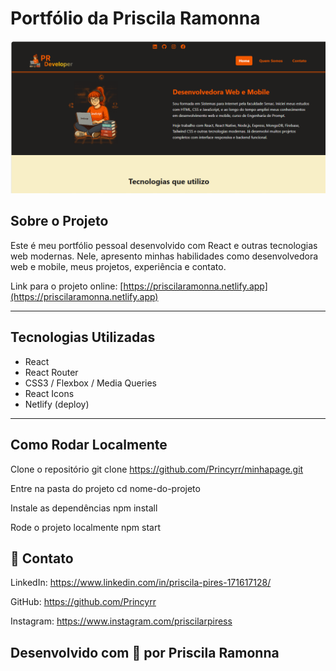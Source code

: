 # Portfólio da Priscila Ramonna

![Tela do site](src/assets/minhatela.png)


## Sobre o Projeto

Este é meu portfólio pessoal desenvolvido com React e outras tecnologias web modernas. Nele, apresento minhas habilidades como desenvolvedora web e mobile, meus projetos, experiência e contato.

Link para o projeto online: [https://priscilaramonna.netlify.app](https://priscilaramonna.netlify.app)

---

## Tecnologias Utilizadas

- React
- React Router
- CSS3 / Flexbox / Media Queries
- React Icons
- Netlify (deploy)

---



## Como Rodar Localmente

 Clone o repositório
git clone <https://github.com/Princyrr/minhapage.git>

 Entre na pasta do projeto
cd nome-do-projeto

 Instale as dependências
npm install

 Rode o projeto localmente
npm start

## 📱 Contato

LinkedIn:  https://www.linkedin.com/in/priscila-pires-171617128/

GitHub:    https://github.com/Princyrr

Instagram: https://www.instagram.com/priscilarpiress


## Desenvolvido com 💜 por Priscila Ramonna

